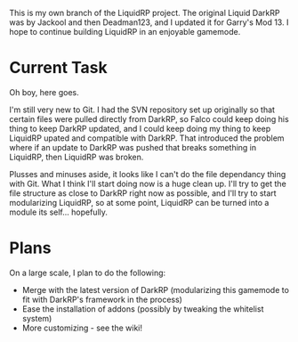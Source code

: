 This is my own branch of the LiquidRP project. The original Liquid DarkRP was by Jackool and then Deadman123, and I updated it for Garry's Mod 13. I hope to continue building LiquidRP in an enjoyable gamemode.

Current Task
======
Oh boy, here goes.

I'm still very new to Git. I had the SVN repository set up originally so that certain files were pulled directly from DarkRP, so Falco could keep doing his thing to keep DarkRP updated, and I could keep doing my thing to keep LiquidRP upated and compatible with DarkRP. That introduced the problem where if an update to DarkRP was pushed that breaks something in LiquidRP, then LiquidRP was broken.

Plusses and minuses aside, it looks like I can't do the file dependancy thing with Git. What I think I'll start doing now is a huge clean up. I'll try to get the file structure as close to DarkRP right now as possible, and I'll try to start modularizing LiquidRP, so at some point, LiquidRP can be turned into a module its self... hopefully.

Plans
======
On a large scale, I plan to do the following:

* Merge with the latest version of DarkRP (modularizing this gamemode to fit with DarkRP's framework in the process)
* Ease the installation of addons (possibly by tweaking the whitelist system)
* More customizing - see the wiki!
